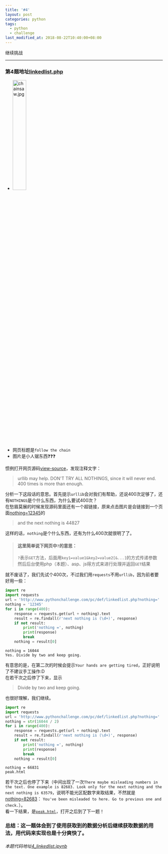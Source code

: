 ```yaml
---
title: '#4'
layout: post
categories: python
tags:
  - python
  - challenge
last_modified_at: 2018-08-22T10:40:00+08:00
---
```

继续挑战

---
### 第4题地址[linkedlist.php](http://www.pythonchallenge.com/pc/def/linkedlist.php)
* <img src="http://www.pythonchallenge.com/pc/def/chainsaw.jpg" alt="chainsaw.jpg" width="30%" height="30%">
* 网页标题是`follow the chain`
* 图片是小人锯东西❓❓❓

惯例打开网页源码[view-source](view-source:http://www.pythonchallenge.com/pc/def/linkedlist.php)，发现注释文字：
> urllib may help. DON'T TRY ALL NOTHINGS, since it will never end. 400 times is more than enough.

分析一下这段话的意思。首先提示`urllib`会对我们有帮助，还说400次足够了，还有`NOTHINGS`是个什么东西，为什么要试400次？<br>
在愁眉莫展的时候发现源码里面还有一个超链接，原来点击图片是会链接到一个页面[nothing=12345](http://www.pythonchallenge.com/pc/def/linkedlist.php?nothing=12345)的<br>
> and the next nothing is 44827

这样的话，`nothing`是个什么东西，还有为什么400次就很明了了。

> #### 这里简单说下网页中`?`的意思：<br>
> `?`表示`GET`方法，后面用`key1=value1&key2=value2[&...]`的方式传递参数<br>
> 然后后台使用php（本题）、asp、js得方式来进行处理并返回`GET`结果

就不废话了，我们先试个400次，不过我们用`requests`不用`urllib`，因为前者要好用一些：


```python
import re
import requests
url = 'http://www.pythonchallenge.com/pc/def/linkedlist.php?nothing='
nothing = '12345'
for i in range(400):
    response = requests.get(url + nothing).text
    result = re.findall(r'next nothing is (\d+)', response)
    if not result:
        print('nothing =', nothing)
        print(response)
        break
    nothing = result[0]
```

    nothing = 16044
    Yes. Divide by two and keep going.
    

有意思的是，在第二次的时候会提示`Your hands are getting tired`，正好说明了不建议手工操作:D<br>
在若干次之后停了下来，显示
> Divide by two and keep going.

也很好理解，我们继续。


```python
import re
import requests
url = 'http://www.pythonchallenge.com/pc/def/linkedlist.php?nothing='
nothing = str(16044 / 2)
for i in range(400):
    response = requests.get(url + nothing).text
    result = re.findall(r'next nothing is (\d+)', response)
    if not result:
        print('nothing =', nothing)
        print(response)
        break
    nothing = result[0]
```

    nothing = 66831
    peak.html
    

若干次之后也停了下来（中间出现了一次`There maybe misleading numbers in the text. One example is 82683. Look only for the next nothing and the next nothing is 63579`，说明不能光区配数字来取结果，不然就是
[nothing=82683](http://www.pythonchallenge.com/pc/def/linkedlist.php?nothing=82683)：
`You've been misleaded to here. Go to previous one and check.`）。<br>
看一下结果，是[`peak.html`](http://www.pythonchallenge.com/pc/def/peak.html)，打开之后到了下一题！

### 总结：这一题体会到了使用获取到的数据分析后继续获取数据的用法，用代码来实现也是十分爽快了。
###### 本题代码地址[4_linkedlist.ipynb](https://github.com/StevenPZChan/pythonchallenge/blob/notebook/nbfiles/4_linkedlist.ipynb)
